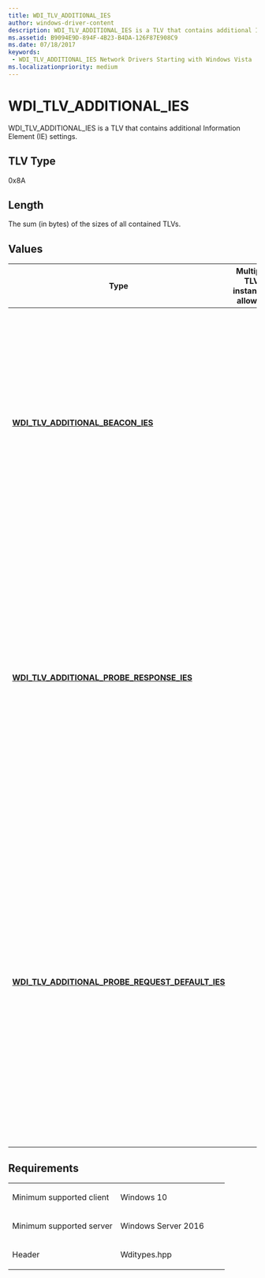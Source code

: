 ```yaml
---
title: WDI_TLV_ADDITIONAL_IES
author: windows-driver-content
description: WDI_TLV_ADDITIONAL_IES is a TLV that contains additional Information Element (IE) settings.
ms.assetid: B9094E9D-894F-4B23-B4DA-126F87E908C9
ms.date: 07/18/2017
keywords:
 - WDI_TLV_ADDITIONAL_IES Network Drivers Starting with Windows Vista
ms.localizationpriority: medium
---
```


# WDI\_TLV\_ADDITIONAL\_IES


WDI\_TLV\_ADDITIONAL\_IES is a TLV that contains additional Information Element (IE) settings.

## TLV Type


0x8A

## Length


The sum (in bytes) of the sizes of all contained TLVs.

## Values


| Type                                                                                                       | Multiple TLV instances allowed | Optional | Description                                                                                                                                                                                                                                                                                                          |
|------------------------------------------------------------------------------------------------------------|--------------------------------|----------|----------------------------------------------------------------------------------------------------------------------------------------------------------------------------------------------------------------------------------------------------------------------------------------------------------------------|
| [**WDI\_TLV\_ADDITIONAL\_BEACON\_IES**](wdi-tlv-additional-beacon-ies.md)                                 |                                | X        | An array of beacon IEs. The Wi-Fi Direct port must add these additional IEs to the beacon packets when it is acting as a Group Owner. This is ignored when the Wi-Fi Direct port is operating in device or client mode.                                                                                              |
| [**WDI\_TLV\_ADDITIONAL\_PROBE\_RESPONSE\_IES**](wdi-tlv-additional-probe-response-ies.md)                |                                | X        | An array of probe response IEs. The Wi-Fi Direct port must add these additional IEs to the probe response packets when it is acting as a Wi-Fi Direct device or Group Owner. This is ignored when the Wi-Fi Direct port is operating in client mode.                                                                 |
| [**WDI\_TLV\_ADDITIONAL\_PROBE\_REQUEST\_DEFAULT\_IES**](wdi-tlv-additional-probe-request-default-ies.md) |                                | X        | An array of additional probe request IEs. This offset is relative to the start of the buffer that contains this structure. The Wi-Fi Direct port must add these additional IEs to the probe request packets that it transmits. Note that a Wi-Fi Direct discover request may override the default probe request IEs. |

 

Requirements
------------

<table>
<colgroup>
<col width="50%" />
<col width="50%" />
</colgroup>
<tbody>
<tr class="odd">
<td><p>Minimum supported client</p></td>
<td><p>Windows 10</p></td>
</tr>
<tr class="even">
<td><p>Minimum supported server</p></td>
<td><p>Windows Server 2016</p></td>
</tr>
<tr class="odd">
<td><p>Header</p></td>
<td>Wditypes.hpp</td>
</tr>
</tbody>
</table>

 

 




